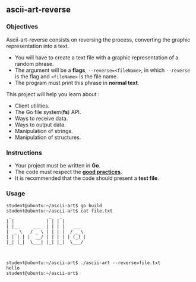 ## ascii-art-reverse

### Objectives

Ascii-art-reverse consists on reversing the process, converting the graphic representation into a text.

- You will have to create a text file with a graphic representation of a random phrase.
- The argument will be a **flags**, `--reverse=<fileName>`, in which `--reverse` is the flag and `<fileName>` is the file name.
- The program must print this phrase in **normal text**.

This project will help you learn about :

- Client utilities.
- The Go file system(**fs**) API.
- Ways to receive data.
- Ways to output data.
- Manipulation of strings.
- Manipulation of structures.

### Instructions

- Your project must be written in **Go**.
- The code must respect the [**good practices**](https://github.com/01-edu/public/good-practices.en.md).
- It is recommended that the code should present a **test file**.

### Usage

```console
student@ubuntu:~/ascii-art$ go build
student@ubuntu:~/ascii-art$ cat file.txt
 _              _   _          
| |            | | | |         
| |__     ___  | | | |   ___   
|  _ \   / _ \ | | | |  / _ \  
| | | | |  __/ | | | | | (_) | 
|_| |_|  \___| |_| |_|  \___/  
                               
                               

student@ubuntu:~/ascii-art$ ./ascii-art --reverse=file.txt
hello
student@ubuntu:~/ascii-art$
```

